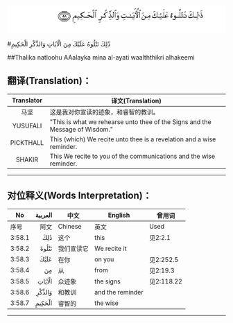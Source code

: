 ![003:058](images/003_058.gif)

#ذَٰلِكَ نَتْلُوهُ عَلَيْكَ مِنَ الْآيَاتِ وَالذِّكْرِ الْحَكِيمِ 

##Thalika natloohu AAalayka mina al-ayati waalththikri alhakeemi 

## 翻译(Translation)：

| Translator | 译文(Translation)                                            |
| :--------: | ------------------------------------------------------------ |
|    马坚    | 这是我对你宣读的迹象，和睿智的教训。                         |
|  YUSUFALI  | "This is what we rehearse unto thee of the Signs and the Message of Wisdom." |
| PICKTHALL  | This (which) We recite unto thee is a revelation and a wise reminder. |
|   SHAKIR   | This We recite to you of the communications and the wise reminder. |

---

## 对位释义(Words Interpretation)：

| No   | العربية | 中文    | English | 曾用词 |
| ---- | ------: | ------- | ------- | ------ |
| 序号 |    阿文 | Chinese | 英文    | Used   |
| 3:58.1 | ذَٰلِكَ    | 这个       | this             | 见2:2.1    |
| 3:58.2 | نَتْلُوهُ  | 我们宣读它         | We recite it     |            |
| 3:58.3 | عَلَيْكَ   | 在你               | on you           | 见2:252.5  |
| 3:58.4 | مِنَ     | 从                 | from             | 见2:19.3 |
| 3:58.5 | الْآيَاتِ | 众迹象             | the signs        | 见2:118.22 |
| 3:58.6 | وَالذِّكْرِ | 和教训             | and the reminder |            |
| 3:58.7 | الْحَكِيمِ | 睿智的             | the wise         |            |

---

